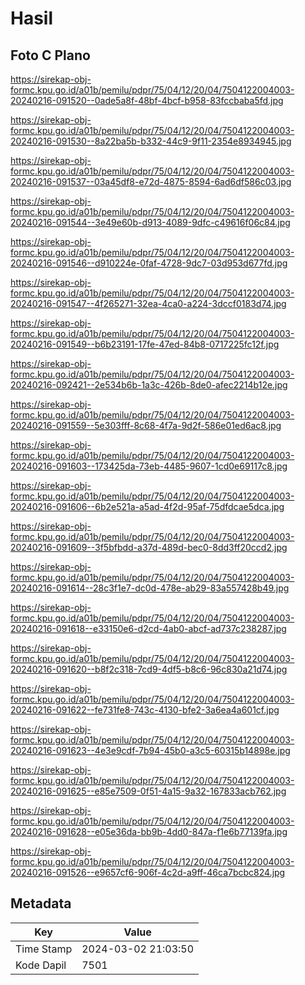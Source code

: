 # Hasil

## Foto C Plano

https://sirekap-obj-formc.kpu.go.id/a01b/pemilu/pdpr/75/04/12/20/04/7504122004003-20240216-091520--0ade5a8f-48bf-4bcf-b958-83fccbaba5fd.jpg

https://sirekap-obj-formc.kpu.go.id/a01b/pemilu/pdpr/75/04/12/20/04/7504122004003-20240216-091530--8a22ba5b-b332-44c9-9f11-2354e8934945.jpg

https://sirekap-obj-formc.kpu.go.id/a01b/pemilu/pdpr/75/04/12/20/04/7504122004003-20240216-091537--03a45df8-e72d-4875-8594-6ad6df586c03.jpg

https://sirekap-obj-formc.kpu.go.id/a01b/pemilu/pdpr/75/04/12/20/04/7504122004003-20240216-091544--3e49e60b-d913-4089-9dfc-c49616f06c84.jpg

https://sirekap-obj-formc.kpu.go.id/a01b/pemilu/pdpr/75/04/12/20/04/7504122004003-20240216-091546--d910224e-0faf-4728-9dc7-03d953d677fd.jpg

https://sirekap-obj-formc.kpu.go.id/a01b/pemilu/pdpr/75/04/12/20/04/7504122004003-20240216-091547--4f265271-32ea-4ca0-a224-3dccf0183d74.jpg

https://sirekap-obj-formc.kpu.go.id/a01b/pemilu/pdpr/75/04/12/20/04/7504122004003-20240216-091549--b6b23191-17fe-47ed-84b8-0717225fc12f.jpg

https://sirekap-obj-formc.kpu.go.id/a01b/pemilu/pdpr/75/04/12/20/04/7504122004003-20240216-092421--2e534b6b-1a3c-426b-8de0-afec2214b12e.jpg

https://sirekap-obj-formc.kpu.go.id/a01b/pemilu/pdpr/75/04/12/20/04/7504122004003-20240216-091559--5e303fff-8c68-4f7a-9d2f-586e01ed6ac8.jpg

https://sirekap-obj-formc.kpu.go.id/a01b/pemilu/pdpr/75/04/12/20/04/7504122004003-20240216-091603--173425da-73eb-4485-9607-1cd0e69117c8.jpg

https://sirekap-obj-formc.kpu.go.id/a01b/pemilu/pdpr/75/04/12/20/04/7504122004003-20240216-091606--6b2e521a-a5ad-4f2d-95af-75dfdcae5dca.jpg

https://sirekap-obj-formc.kpu.go.id/a01b/pemilu/pdpr/75/04/12/20/04/7504122004003-20240216-091609--3f5bfbdd-a37d-489d-bec0-8dd3ff20ccd2.jpg

https://sirekap-obj-formc.kpu.go.id/a01b/pemilu/pdpr/75/04/12/20/04/7504122004003-20240216-091614--28c3f1e7-dc0d-478e-ab29-83a557428b49.jpg

https://sirekap-obj-formc.kpu.go.id/a01b/pemilu/pdpr/75/04/12/20/04/7504122004003-20240216-091618--e33150e6-d2cd-4ab0-abcf-ad737c238287.jpg

https://sirekap-obj-formc.kpu.go.id/a01b/pemilu/pdpr/75/04/12/20/04/7504122004003-20240216-091620--b8f2c318-7cd9-4df5-b8c6-96c830a21d74.jpg

https://sirekap-obj-formc.kpu.go.id/a01b/pemilu/pdpr/75/04/12/20/04/7504122004003-20240216-091622--fe731fe8-743c-4130-bfe2-3a6ea4a601cf.jpg

https://sirekap-obj-formc.kpu.go.id/a01b/pemilu/pdpr/75/04/12/20/04/7504122004003-20240216-091623--4e3e9cdf-7b94-45b0-a3c5-60315b14898e.jpg

https://sirekap-obj-formc.kpu.go.id/a01b/pemilu/pdpr/75/04/12/20/04/7504122004003-20240216-091625--e85e7509-0f51-4a15-9a32-167833acb762.jpg

https://sirekap-obj-formc.kpu.go.id/a01b/pemilu/pdpr/75/04/12/20/04/7504122004003-20240216-091628--e05e36da-bb9b-4dd0-847a-f1e6b77139fa.jpg

https://sirekap-obj-formc.kpu.go.id/a01b/pemilu/pdpr/75/04/12/20/04/7504122004003-20240216-091526--e9657cf6-906f-4c2d-a9ff-46ca7bcbc824.jpg


## Metadata

| Key        | Value               |
| ---------- | ------------------- |
| Time Stamp | 2024-03-02 21:03:50 |
| Kode Dapil | 7501                |



